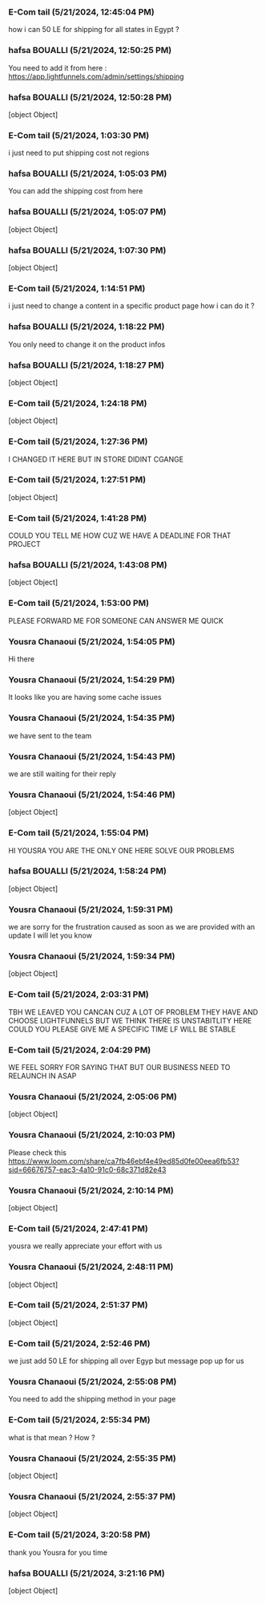 ### E-Com tail (5/21/2024, 12:45:04 PM)

how i can 50 LE for shipping for all states in Egypt ?

### hafsa BOUALLI (5/21/2024, 12:50:25 PM)

You need to add it from here : https://app.lightfunnels.com/admin/settings/shipping

### hafsa BOUALLI (5/21/2024, 12:50:28 PM)

[object Object]

### E-Com tail (5/21/2024, 1:03:30 PM)

i just need to put shipping cost not regions

### hafsa BOUALLI (5/21/2024, 1:05:03 PM)

You can add the shipping cost from here

### hafsa BOUALLI (5/21/2024, 1:05:07 PM)

[object Object]

### hafsa BOUALLI (5/21/2024, 1:07:30 PM)

[object Object]

### E-Com tail (5/21/2024, 1:14:51 PM)

i just need to change a content in a specific product page how i can do it ?

### hafsa BOUALLI (5/21/2024, 1:18:22 PM)

You only need to change it on the product infos

### hafsa BOUALLI (5/21/2024, 1:18:27 PM)

[object Object]

### E-Com tail (5/21/2024, 1:24:18 PM)

[object Object]

### E-Com tail (5/21/2024, 1:27:36 PM)

I CHANGED IT HERE BUT IN STORE DIDINT CGANGE

### E-Com tail (5/21/2024, 1:27:51 PM)

[object Object]

### E-Com tail (5/21/2024, 1:41:28 PM)

COULD YOU TELL ME HOW CUZ WE HAVE A DEADLINE FOR THAT PROJECT

### hafsa BOUALLI (5/21/2024, 1:43:08 PM)

[object Object]

### E-Com tail (5/21/2024, 1:53:00 PM)

PLEASE FORWARD ME FOR SOMEONE CAN ANSWER ME QUICK

### Yousra Chanaoui (5/21/2024, 1:54:05 PM)

Hi there

### Yousra Chanaoui (5/21/2024, 1:54:29 PM)

It looks like you are having some cache issues

### Yousra Chanaoui (5/21/2024, 1:54:35 PM)

we have sent to the team

### Yousra Chanaoui (5/21/2024, 1:54:43 PM)

we are still waiting for their reply

### Yousra Chanaoui (5/21/2024, 1:54:46 PM)

[object Object]

### E-Com tail (5/21/2024, 1:55:04 PM)

HI YOUSRA YOU ARE THE ONLY ONE HERE SOLVE OUR PROBLEMS

### hafsa BOUALLI (5/21/2024, 1:58:24 PM)

[object Object]

### Yousra Chanaoui (5/21/2024, 1:59:31 PM)

we are sorry for the frustration caused as soon as we are provided with an update I will let you know

### Yousra Chanaoui (5/21/2024, 1:59:34 PM)

[object Object]

### E-Com tail (5/21/2024, 2:03:31 PM)

TBH WE LEAVED YOU CANCAN CUZ A LOT OF PROBLEM THEY HAVE AND CHOOSE LIGHTFUNNELS BUT WE THINK THERE IS UNSTABITLITY HERE COULD YOU PLEASE GIVE ME A SPECIFIC TIME LF WILL BE STABLE

### E-Com tail (5/21/2024, 2:04:29 PM)

WE FEEL SORRY FOR SAYING THAT BUT OUR BUSINESS NEED TO RELAUNCH IN ASAP

### Yousra Chanaoui (5/21/2024, 2:05:06 PM)

[object Object]

### Yousra Chanaoui (5/21/2024, 2:10:03 PM)

Please check this https://www.loom.com/share/ca7fb46ebf4e49ed85d0fe00eea6fb53?sid=66676757-eac3-4a10-91c0-68c371d82e43

### Yousra Chanaoui (5/21/2024, 2:10:14 PM)

[object Object]

### E-Com tail (5/21/2024, 2:47:41 PM)

yousra we really appreciate your effort with us

### Yousra Chanaoui (5/21/2024, 2:48:11 PM)

[object Object]

### E-Com tail (5/21/2024, 2:51:37 PM)

[object Object]

### E-Com tail (5/21/2024, 2:52:46 PM)

we just add 50 LE for shipping all over Egyp but message pop up for us

### Yousra Chanaoui (5/21/2024, 2:55:08 PM)

You need to add the shipping method in your page

### E-Com tail (5/21/2024, 2:55:34 PM)

what is that mean ? How ?

### Yousra Chanaoui (5/21/2024, 2:55:35 PM)

[object Object]

### Yousra Chanaoui (5/21/2024, 2:55:37 PM)

[object Object]

### E-Com tail (5/21/2024, 3:20:58 PM)

thank you Yousra for you time

### hafsa BOUALLI (5/21/2024, 3:21:16 PM)

[object Object]
